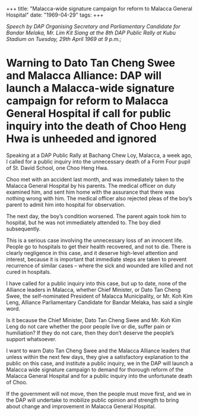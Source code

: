 +++ 
title: "Malacca-wide signature campaign for reform to Malacca General Hospital"
date: "1969-04-29"
tags:
+++

_Speech by DAP Organising Secretary and Parliamentary Candidate for Bandar Melaka, Mr. Lim Kit Siang at the 8th DAP Public Rally at Kubu Stadium on Tuesday, 29th April 1969 at 9 p.m.;_

# Warning to Dato Tan Cheng Swee and Malacca Alliance: DAP will launch a Malacca-wide signature campaign for reform to Malacca General Hospital if call for public inquiry into the death of Choo Heng Hwa is unheeded and ignored

Speaking at a DAP Public Rally at Bachang Chew Loy, Malacca, a week ago, I called for a public inquiry into the unnecessary death of a Form Four pupil of St. David School, one Choo Heng Hwa.

Choo met with an accident last month, and was immediately taken to the Malacca General Hospital by his parents. The medical officer on duty examined him, and sent him home with the assurance that there was nothing wrong with him. The medical officer also rejected pleas of the boy’s parent to admit him into hospital for observation.

The next day, the boy’s condition worsened. The parent again took him to hospital, but he was not immediately attended to. The boy died subsequently.</u>

This is a serious case involving the unnecessary loss of an innocent life. People go to hospitals to get their health recovered, and not to die. There is clearly negligence in this case, and it deserve high-level attention and interest, because it is important that immediate steps are taken to prevent recurrence of  similar cases – where the sick and wounded are killed and not cured in hospitals.

I have called for a public inquiry into this case, but up to date, none of the Alliance leaders in Malacca, whether Chief Minister, or Dato Tan Cheng Swee, the self-nominated President of Malacca Municipality, or Mr. Koh Kim Leng, Alliance Parliamentary Candidate for Bandar Melaka, has said a single word.

Is it because the Chief Minister, Dato Tan Cheng Swee and Mr. Koh Kim Leng do not care whether the poor people live or die, suffer pain or humiliation? If they do not care, then they don’t deserve the people’s support whatsoever.

I want to warn Dato Tan Cheng Swee and the Malacca Alliance leaders that unless within the next few days, they give a satisfactory explanation to the public on this case, and institute a public inquiry, we in the DAP will launch a Malacca wide signature campaign to demand for thorough reform of the Malacca General Hospital and for a public inquiry into the unfortunate death of Choo.

If the government will not move, then the people must move first, and we in the DAP will undertake to mobilize public opinion and strength to bring about change and improvement in Malacca General Hospital.
 

